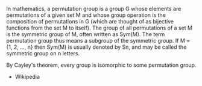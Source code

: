 In mathematics, a permutation group is a group G whose elements are permutations of a given set M and whose group operation is the composition of permutations in G (which are thought of as bijective functions from the set M to itself).
The group of all permutations of a set M is the symmetric group of M, often written as Sym(M).
The term permutation group thus means a subgroup of the symmetric group.
If M = {1, 2, ..., n} then Sym(M) is usually denoted by Sn, and may be called the symmetric group on n letters.

By Cayley's theorem, every group is isomorphic to some permutation group.

- Wikipedia
